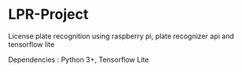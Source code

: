 # LPR-Project
License plate recognition using raspberry pi, plate recognizer api and tensorflow lite

Dependencies : Python 3+, Tensorflow Lite
